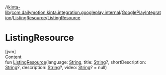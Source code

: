 //[kinta-lib](../../../../index.md)/[com.dailymotion.kinta.integration.googleplay.internal](../../index.md)/[GooglePlayIntegration](../index.md)/[ListingResource](index.md)/[ListingResource](-listing-resource.md)



# ListingResource  
[jvm]  
Content  
fun [ListingResource](-listing-resource.md)(language: [String](https://kotlinlang.org/api/latest/jvm/stdlib/kotlin/-string/index.html), title: [String](https://kotlinlang.org/api/latest/jvm/stdlib/kotlin/-string/index.html)?, shortDescription: [String](https://kotlinlang.org/api/latest/jvm/stdlib/kotlin/-string/index.html)?, description: [String](https://kotlinlang.org/api/latest/jvm/stdlib/kotlin/-string/index.html)?, video: [String](https://kotlinlang.org/api/latest/jvm/stdlib/kotlin/-string/index.html)? = null)  



